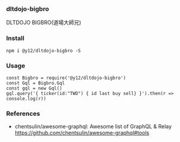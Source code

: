 ### dltdojo-bigbro

DLTDOJO BIGBRO(道場大師兄)

### Install

```
npm i @y12/dltdojo-bigbro -S
```

### Usage

```
const Bigbro = require('@y12/dltdojo-bigbro')
const Gql = Bigbro.Gql
const gql = new Gql()
gql.query('{ ticker(id:"TWD") { id last buy sell} }').then(r => console.log(r))
```

### References
* chentsulin/awesome-graphql: Awesome list of GraphQL & Relay https://github.com/chentsulin/awesome-graphql#tools
